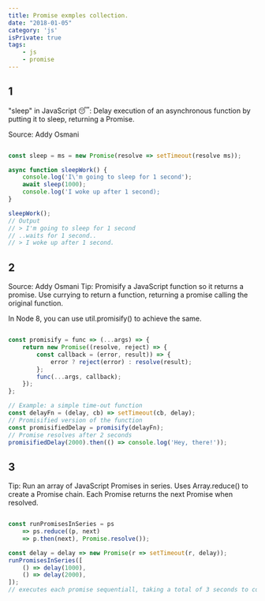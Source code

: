 ```yaml
---
title: Promise exmples collection.
date: "2018-01-05"
category: 'js'
isPrivate: true
tags:
    - js
    - promise
---
```


## 1

"sleep" in JavaScript 😴: Delay execution of an asynchronous function by putting it to sleep, returning a Promise.

Source: Addy Osmani

```js

const sleep = ms = new Promise(resolve => setTimeout(resolve ms));

async function sleepWork() {
    console.log('I\'m going to sleep for 1 second');
    await sleep(1000);
    console.log('I woke up after 1 second);
}

sleepWork();
// Output
// > I'm going to sleep for 1 second
// ..waits for 1 second..
// > I woke up after 1 second.

```

## 2

Source: Addy Osmani
Tip: Promisify a JavaScript function so it returns a promise. Use currying to return a function, returning a promise calling the original function.

In Node 8, you can use util.promisify() to achieve the same.

```js

const promisify = func => (...args) => {
    return new Promise((resolve, reject) => {
        const callback = (error, result)) => {
            error ? reject(error) : resolve(result);
        };
        func(...args, callback);
    });
};

// Example: a simple time-out function
const delayFn = (delay, cb) => setTimeout(cb, delay);
// Promisified version of the function
const promisifiedDelay = promisify(delayFn);
// Promise resolves after 2 seconds
promisifiedDelay(2000).then(() => console.log('Hey, there!'));

```

## 3

Tip: Run an array of JavaScript Promises in series. Uses Array.reduce() to create a Promise chain. Each Promise returns the next Promise when resolved.


```js

const runPromisesInSeries = ps
    => ps.reduce((p, next)
    => p.then(next), Promise.resolve());

const delay = delay => new Promise(r => setTimeout(r, delay));
runPromisesInSeries([
    () => delay(1000),
    () => delay(2000),
]);
// executes each promise sequentiall, taking a total of 3 seconds to complete.
```
